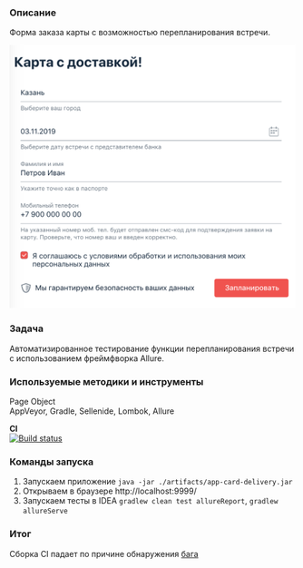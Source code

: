 ### Описание 
Форма заказа карты с возможностью перепланирования встречи.

![img.png](src/test/resources/img.png)

### Задача
Автоматизированное тестирование функции перепланирования встречи с использованием фреймфворка Allure.

### Используемые методики и инструменты
Page Object  
AppVeyor, Gradle, Sellenide, Lombok, Allure

**CI**  
[![Build status](https://ci.appveyor.com/api/projects/status/y5cp6ib55c3bdftd?svg=true)](https://ci.appveyor.com/project/Kasparidi/carddelivery2)

### Команды запуска
1. Запускаем приложение ``java -jar ./artifacts/app-card-delivery.jar``
1. Открываем в браузере http://localhost:9999/
1. Запускаем тесты в IDEA ``gradlew clean test allureReport``, ``gradlew allureServe``

### Итог
Сборка CI падает по причине обнаружения [бага](https://github.com/Kasparidi/CardOrderReschedule/issues)
